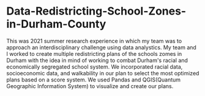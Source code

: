 # Data-Redistricting-School-Zones-in-Durham-County

This was 2021 summer research experience in which my team was to approach an interdisciplinary challenge using data analystics. My team and I worked to create multiple redistricting plans of the schools zomes in Durham with the idea in mind of working to combat Durham's racial and economically segregated school system. We incorporated racial data, socioeconomic data, and walkability in our plan to select the most optimized plans based on a score system. We used Pandas and QGIS(Quantum Geographic Information System) to visualize and create our plans.
